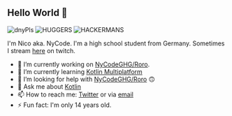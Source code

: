 ## Hello World 👋
![dnyPls](https://cdn.betterttv.net/emote/5e51dba108b4447d56a94e24/3x)
![HUGGERS](https://cdn.betterttv.net/emote/5ee959c210aaa55e2949060d/3x)
![HACKERMANS](https://cdn.betterttv.net/emote/5b490e73cf46791f8491f6f4/3x)

I'm Nico aka. NyCode. I'm a high school student from Germany. Sometimes I stream [here](https://twitch.tv/NyCodeGHG) on twitch.

- 🔭 I’m currently working on [NyCodeGHG/Roro](https://github.com/NyCodeGHG/Roro).
- 🌱 I’m currently learning [Kotlin Multiplatform](https://kotlinlang.org/docs/reference/multiplatform.html)
- 🤔 I’m looking for help with [NyCodeGHG/Roro](https://github.com/NyCodeGHG/Roro) 🙃
- 💬 Ask me about [Kotlin](https://kotlinlang.org)
- 📫 How to reach me: [Twitter](https://twitter.com/NyCodeGHG) or via [email](mailto:nycode@protonmail.com)
- ⚡ Fun fact: I'm only 14 years old.

